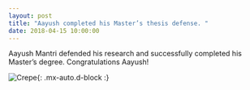 ```yaml
---
layout: post
title: "Aayush completed his Master’s thesis defense. "
date: 2018-04-15 10:00:00
---
```

Aayush Mantri defended his research and successfully completed his Master’s degree. Congratulations Aayush!

![Crepe](https://raw.githubusercontent.com/Advay2803/advay2803.github.io/master/assets/img/AM-masters.jpg){: .mx-auto.d-block :}
